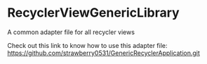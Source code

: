 # RecyclerViewGenericLibrary
A common adapter file for all recycler views

Check out this link to know how to use this adapter file:
https://github.com/strawberry0531/GenericRecyclerApplication.git
